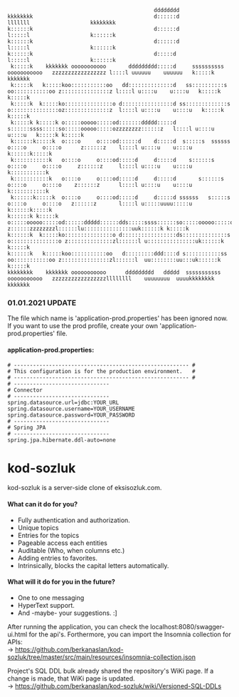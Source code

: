 ```                                                                                                                                    
                                              dddddddd                                                                                                
kkkkkkkk                                      d::::::d                                                   lllllll                   kkkkkkkk           
k::::::k                                      d::::::d                                                   l:::::l                   k::::::k           
k::::::k                                      d::::::d                                                   l:::::l                   k::::::k           
k::::::k                                      d:::::d                                                    l:::::l                   k::::::k           
 k:::::k    kkkkkkk ooooooooooo       ddddddddd:::::d     ssssssssss      ooooooooooo   zzzzzzzzzzzzzzzzz l::::l uuuuuu    uuuuuu   k:::::k    kkkkkkk
 k:::::k   k:::::koo:::::::::::oo   dd::::::::::::::d   ss::::::::::s   oo:::::::::::oo z:::::::::::::::z l::::l u::::u    u::::u   k:::::k   k:::::k 
 k:::::k  k:::::ko:::::::::::::::o d::::::::::::::::d ss:::::::::::::s o:::::::::::::::oz::::::::::::::z  l::::l u::::u    u::::u   k:::::k  k:::::k  
 k:::::k k:::::k o:::::ooooo:::::od:::::::ddddd:::::d s::::::ssss:::::so:::::ooooo:::::ozzzzzzzz::::::z   l::::l u::::u    u::::u   k:::::k k:::::k   
 k::::::k:::::k  o::::o     o::::od::::::d    d:::::d  s:::::s  ssssss o::::o     o::::o      z::::::z    l::::l u::::u    u::::u   k::::::k:::::k    
 k:::::::::::k   o::::o     o::::od:::::d     d:::::d    s::::::s      o::::o     o::::o     z::::::z     l::::l u::::u    u::::u   k:::::::::::k     
 k:::::::::::k   o::::o     o::::od:::::d     d:::::d       s::::::s   o::::o     o::::o    z::::::z      l::::l u::::u    u::::u   k:::::::::::k     
 k::::::k:::::k  o::::o     o::::od:::::d     d:::::d ssssss   s:::::s o::::o     o::::o   z::::::z       l::::l u:::::uuuu:::::u   k::::::k:::::k    
k::::::k k:::::k o:::::ooooo:::::od::::::ddddd::::::dds:::::ssss::::::so:::::ooooo:::::o  z::::::zzzzzzzzl::::::lu:::::::::::::::uuk::::::k k:::::k   
k::::::k  k:::::ko:::::::::::::::o d:::::::::::::::::ds::::::::::::::s o:::::::::::::::o z::::::::::::::zl::::::l u:::::::::::::::uk::::::k  k:::::k  
k::::::k   k:::::koo:::::::::::oo   d:::::::::ddd::::d s:::::::::::ss   oo:::::::::::oo z:::::::::::::::zl::::::l  uu::::::::uu:::uk::::::k   k:::::k 
kkkkkkkk    kkkkkkk ooooooooooo      ddddddddd   ddddd  sssssssssss       ooooooooooo   zzzzzzzzzzzzzzzzzllllllll    uuuuuuuu  uuuukkkkkkkk    kkkkkkk
```

### 01.01.2021 UPDATE

The file which name is 'application-prod.properties' has been ignored now. If you want to use the prod profile, create
your own 'application-prod.properties' file.

#### application-prod.properties:

```  
# ------------------------------------------------------- #
# This configuration is for the production environment.   #
# ------------------------------------------------------- #
# ------------------------------
# Connector
# ------------------------------
spring.datasource.url=jdbc:YOUR_URL
spring.datasource.username=YOUR_USERNAME
spring.datasource.password=YOUR_PASSWORD
# ------------------------------
# Spring JPA
# ------------------------------
spring.jpa.hibernate.ddl-auto=none
```

# kod-sozluk

kod-sozluk is a server-side clone of eksisozluk.com.

#### What can it do for you?

- Fully authentication and authorization.
- Unique topics
- Entries for the topics
- Pageable access each entities
- Auditable (Who, when columns etc.)
- Adding entries to favorites.
- Intrinsically, blocks the capital letters automatically.

#### What will it do for you in the future?

- One to one messaging
- HyperText support.
- And -maybe- your suggestions. :]

After running the application, you can check the localhost:8080/swagger-ui.html for the api's. Forthermore, you can
import the Insomnia collection for APIs: <br>
-> https://github.com/berkanaslan/kod-sozluk/tree/master/src/main/resources/insomnia-collection.json

Project's SQL DDL bulk already shared the repository's WiKi page. If a change is made, that WiKi page is updated. <br>
-> https://github.com/berkanaslan/kod-sozluk/wiki/Versioned-SQL-DDLs

